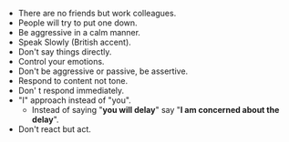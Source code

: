 - There are no friends but work colleagues.
- People will try to put one down.
- Be aggressive in a calm manner.
- Speak Slowly (British accent).
- Don't say things directly.
- Control your emotions.
- Don't be aggressive or passive, be assertive.
- Respond to content not tone.
- Don' t respond immediately.
- "I" approach instead of "you".
	- Instead of saying "**you will delay**" say "**I am concerned about the delay**".
- Don't react but act.